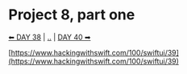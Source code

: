 # Project 8, part one

[⬅ DAY 38](../day_38) | [..](../) | [DAY 40 ➡](../day_40)

[https://www.hackingwithswift.com/100/swiftui/39](https://www.hackingwithswift.com/100/swiftui/39)
